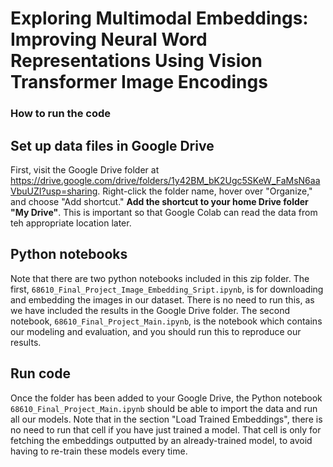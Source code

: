 # Exploring Multimodal Embeddings: Improving Neural Word Representations Using Vision Transformer Image Encodings

### How to run the code

## Set up data files in Google Drive

First, visit the Google Drive folder at https://drive.google.com/drive/folders/1y42BM_bK2Ugc5SKeW_FaMsN6aaVbuUZI?usp=sharing. Right-click the folder name, hover over "Organize," and choose "Add shortcut." **Add the shortcut to your home Drive folder "My Drive"**. This is important so that Google Colab can read the data from teh appropriate location later.

## Python notebooks
Note that there are two python notebooks included in this zip folder. The first, `68610_Final_Project_Image_Embedding_Sript.ipynb`, is for downloading and embedding the images in our dataset. There is no need to run this, as we have included the results in the Google Drive folder. The second notebook, `68610_Final_Project_Main.ipynb`, is the notebook which contains our modeling and evaluation, and you should run this to reproduce our results.

## Run code
Once the folder has been added to your Google Drive, the Python notebook `68610_Final_Project_Main.ipynb` should be able to import the data and run all our models. Note that in the section "Load Trained Embeddings", there is no need to run that cell if you have just trained a model. That cell is only for fetching the embeddings outputted by an already-trained model, to avoid having to re-train these models every time.

